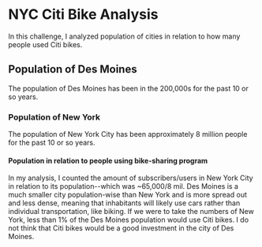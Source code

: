 # NYC Citi Bike Analysis 
In this challenge, I analyzed population of cities in relation to how many people used Citi bikes.
## Population of Des Moines
The population of Des Moines has been in the 200,000s for the past 10 or so years.
### Population of New York
The population of New York City has been approximately 8 million people for the past 10 or so years.
#### Population in relation to people using bike-sharing program
In my analysis, I counted the amount of subscribers/users in New York City in relation to its population--which was ~65,000/8 mil. Des Moines is a much smaller city population-wise than New York and is more spread out and less dense, meaning that inhabitants will likely use cars rather than individual transportation, like biking. If we were to take the numbers of New York, less than 1% of the Des Moines population would use Citi bikes. I do not think that Citi bikes would be a good investment in the city of Des Moines.